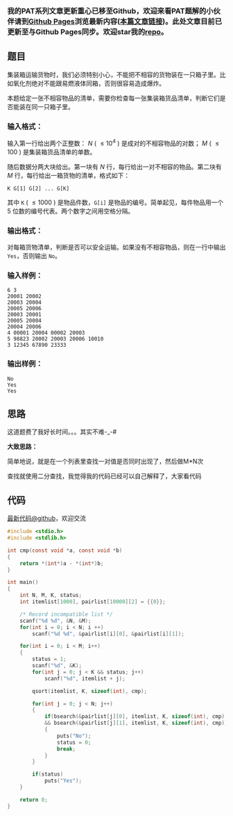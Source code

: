 ### 我的PAT系列文章更新重心已移至Github，欢迎来看PAT题解的小伙伴请到[Github Pages](https://oliverlew.github.io/PAT)浏览最新内容([本篇文章链接](https://oliverlew.github.io/PAT/Basic/1090.html))。此处文章目前已更新至与Github Pages同步。欢迎star我的[repo](https://github.com/OliverLew/PAT)。

## 题目

集装箱运输货物时，我们必须特别小心，不能把不相容的货物装在一只箱子里。比如氧化剂绝对不能跟易燃液体同箱，否则很容易造成爆炸。

本题给定一张不相容物品的清单，需要你检查每一张集装箱货品清单，判断它们是否能装在同一只箱子里。

### 输入格式：

输入第一行给出两个正整数： $N$ ( $\le 10^4$ ) 是成对的不相容物品的对数； $M$ ( $\le 100$ ) 是集装箱货品清单的单数。

随后数据分两大块给出。第一块有 $N$ 行，每行给出一对不相容的物品。第二块有 $M$ 行，每行给出一箱货物的清单，格式如下：

    
    
    K G[1] G[2] ... G[K]
    

其中 `K` ( $\le 1000$ ) 是物品件数，`G[i]` 是物品的编号。简单起见，每件物品用一个 5 位数的编号代表。两个数字之间用空格分隔。

### 输出格式：

对每箱货物清单，判断是否可以安全运输。如果没有不相容物品，则在一行中输出 `Yes`，否则输出 `No`。

### 输入样例：

    
    
    6 3
    20001 20002
    20003 20004
    20005 20006
    20003 20001
    20005 20004
    20004 20006
    4 00001 20004 00002 20003
    5 98823 20002 20003 20006 10010
    3 12345 67890 23333
    

### 输出样例：

    
    
    No
    Yes
    Yes
    



## 思路


这道题费了我好长时间。。。其实不难-_-#

**大致思路：**

简单地说，就是在一个列表里查找一对值是否同时出现了，然后做M*N次

查找就使用二分查找，我觉得我的代码已经可以自己解释了，大家看代码

## 代码

[最新代码@github](https://github.com/OliverLew/PAT/blob/master/PATBasic/1090.c)，欢迎交流
```c
#include <stdio.h>
#include <stdlib.h>

int cmp(const void *a, const void *b)
{
    return *(int*)a - *(int*)b;
}

int main()
{
    int N, M, K, status;
    int itemlist[1000], pairlist[10000][2] = {{0}};

    /* Record incompatible list */
    scanf("%d %d", &N, &M);
    for(int i = 0; i < N; i ++)
        scanf("%d %d", &pairlist[i][0], &pairlist[i][1]);

    for(int i = 0; i < M; i++)
    {
        status = 1;
        scanf("%d", &K);
        for(int j = 0; j < K && status; j++)
            scanf("%d", itemlist + j);

        qsort(itemlist, K, sizeof(int), cmp);

        for(int j = 0; j < N; j++)
        {
            if(bsearch(&pairlist[j][0], itemlist, K, sizeof(int), cmp)
            && bsearch(&pairlist[j][1], itemlist, K, sizeof(int), cmp))
            {
                puts("No");
                status = 0;
                break;
            }
        }

        if(status)
            puts("Yes");
    }

    return 0;
}
```